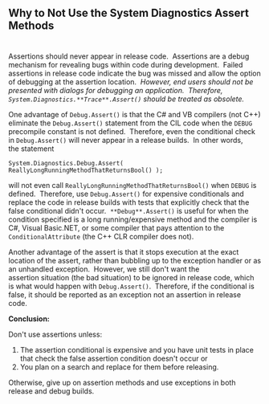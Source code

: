 ## Why to Not Use the System Diagnostics Assert Methods
#
Assertions should never appear in release code.  Assertions are a debug mechanism for revealing bugs within code during development.  Failed assertions in release code indicate the bug was missed and allow the option of debugging at the assertion location.  _However, end users should not be presented with dialogs for debugging an application.  Therefore,_ _``` System.Diagnostics.**Trace**.Assert() ``` should be treated as obsolete._

One advantage of ``` Debug.Assert() ``` is that the C# and VB compilers (not C++) eliminate the ``` Debug.Assert() ``` statement from the CIL code when the ``` DEBUG ``` precompile constant is not defined.  Therefore, even the conditional check in ``` Debug.Assert() ``` will never appear in a release builds.  In other words, the statement

``` System.Diagnostics.Debug.Assert( ReallyLongRunningMethodThatReturnsBool() ); ```

will not even call ``` ReallyLongRunningMethodThatReturnsBool() ``` when ``` DEBUG ``` is defined.  Therefore, use ``` Debug.Assert() ``` for expensive conditionals and replace the code in release builds with tests that explicitly check that the false conditional didn't occur.  ``` **Debug**.Assert() ``` is useful for when the condition specified is a long running/expensive method and the compiler is C#, Visual Basic.NET, or some compiler that pays attention to the ``` ConditionalAttribute ``` (the C++ CLR compiler does not).

Another advantage of the assert is that it stops execution at the exact location of the assert, rather than bubbling up to the exception handler or as an unhandled exception.  However, we still don't want the assertion situation (the bad situation) to be ignored in release code, which is what would happen with ``` Debug.Assert() ```.  Therefore, if the conditional is false, it should be reported as an exception not an assertion in release code.

**Conclusion:**

Don't use assertions unless:

1. The assertion conditional is expensive and you have unit tests in place that check the false assertion condition doesn't occur or
2. You plan on a search and replace for them before releasing.

Otherwise, give up on assertion methods and use exceptions in both release and debug builds.
